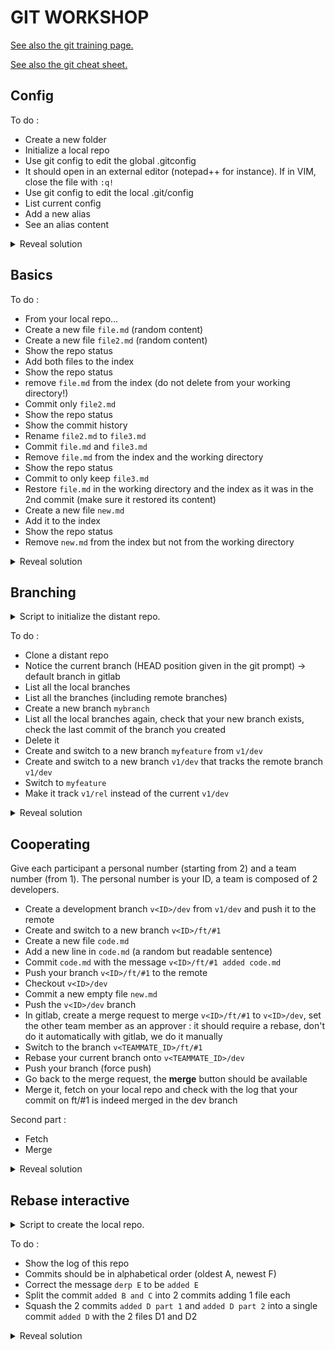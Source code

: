 # GIT WORKSHOP

[See also the git training page.](./git_training.md)

[See also the git cheat sheet.](./git.md)

## Config

To do :

- Create a new folder
- Initialize a local repo
- Use git config to edit the global .gitconfig
- It should open in an external editor (notepad++ for instance). If in VIM, close the file with `:q!`
- Use git config to edit the local .git/config
- List current config
- Add a new alias
- See an alias content

<details>
<summary>Reveal solution</summary>
<p>

```bash
git init
git config --edit
# set notepad++ as your editor :
git config --global core.editor "'C:/Program Files/Notepad++/notepad++.exe' -multiInst -notabbar -nosession -noPlugin"
git config --edit --global
git config --list
git config --global alias.ceg "config --edit --global"
git config alias.ceg
git config core.hooksPath .git/hooks
```

</p>
</details>

## Basics

To do :

- From your local repo...
- Create a new file `file.md` (random content)
- Create a new file `file2.md` (random content)
- Show the repo status
- Add both files to the index
- Show the repo status
- remove `file.md` from the index (do not delete from your working directory!)
- Commit only `file2.md`
- Show the repo status
- Show the commit history
- Rename `file2.md` to `file3.md`
- Commit `file.md` and `file3.md`
- Remove `file.md` from the index and the working directory
- Show the repo status
- Commit to only keep `file3.md`
- Restore `file.md` in the working directory and the index as it was in the 2nd commit (make sure it restored its content)
- Create a new file `new.md`
- Add it to the index
- Show the repo status
- Remove `new.md` from the index but not from the working directory

<details>
<summary>Reveal solution</summary>
<p>

```bash
touch file.md
touch file2.md
git status
git add -- file.md file2.md # or git add --all
git status
git rm --cached -- file.md
git commit
git status
git log
git mv file2.md file3.md
git add file.md
git commit
git rm file.md
git status
git commit
git checkout HEAD~ -- file.md
git touch new.md
git add new.md
git status
git reset -- new.md
```

</p>
</details>

## Branching

<details>
<summary>Script to initialize the distant repo.</summary>
<p>

```bash
git init
echo "repo" > README.md
git checkout -b v1/rel
git add README.md
git commit -m "v1/init"
touch .gitignore
git checkout -b v1/dev
git add .gitignore
git commit -m "v1/init added .gitignore"
git remote add origin <url>
git push origin v1/rel v1/dev
```

</p>
</details>

To do :

- Clone a distant repo
- Notice the current branch (HEAD position given in the git prompt) -> default branch in gitlab
- List all the local branches
- List all the branches (including remote branches)
- Create a new branch `mybranch`
- List all the local branches again, check that your new branch exists, check the last commit of the branch you created
- Delete it
- Create and switch to a new branch `myfeature` from `v1/dev`
- Create and switch to a new branch `v1/dev` that tracks the remote branch `v1/dev`
- Switch to `myfeature`
- Make it track `v1/rel` instead of the current `v1/dev`

<details>
<summary>Reveal solution</summary>
<p>

```bash
git clone <url>
git branch
git branch -av
git branch mybranch
git branch
git branch -d mybranch
git checkout -b myfeature origin/v1/dev
git checkout v1/dev
git checkout myfeature
git branch -u v1/rel
```

</p>
</details>

## Cooperating

Give each participant a personal number (starting from 2) and a team number (from 1). The personal number is your ID, a team is composed of 2 developers.

- Create a development branch `v<ID>/dev` from `v1/dev` and push it to the remote
- Create and switch to a new branch `v<ID>/ft/#1`
- Create a new file `code.md`
- Add a new line in `code.md` (a random but readable sentence)
- Commit `code.md` with the message `v<ID>/ft/#1 added code.md`
- Push your branch `v<ID>/ft/#1` to the remote
- Checkout `v<ID>/dev`
- Commit a new empty file `new.md`
- Push the `v<ID>/dev` branch
- In gitlab, create a merge request to merge `v<ID>/ft/#1` to `v<ID>/dev`, set the other team member as an approver : it should require a rebase, don't do it automatically with gitlab, we do it manually
- Switch to the branch `v<TEAMMATE_ID>/ft/#1`
- Rebase your current branch onto `v<TEAMMATE_ID>/dev`
- Push your branch (force push)
- Go back to the merge request, the **merge** button should be available
- Merge it, fetch on your local repo and check with the log that your commit on ft/#1 is indeed merged in the dev branch

Second part :

- Fetch
- Merge

<details>
<summary>Reveal solution</summary>
<p>

```bash
git branch v2/dev origin/v1/dev
git checkout -b v2/ft/#1
echo "my line of code" > code.md
git add code.md
git commit -m "added code.md"

```

</p>
</details>

## Rebase interactive

<details>
<summary>Script to create the local repo.</summary>
<p>

Create a .sh file, copy the following commands in it then execute it with `sh file.sh`.

```bash
git init
touch A
git add --all
git commit -m "added A"
touch B
touch C
git add --all
git commit -m "added B and C"
touch F
git add --all
git commit -m "added F"
touch E
git add --all
git commit -m "derp E"
touch D1
git add --all
git commit -m "added D part 1"
touch D2
git add --all
git commit -m "added D part 2"
```

</p>
</details>

To do :

- Show the log of this repo
- Commits should be in alphabetical order (oldest A, newest F)
- Correct the message `derp E` to be `added E`
- Split the commit `added B and C` into 2 commits adding 1 file each
- Squash the 2 commits `added D part 1` and `added D part 2` into a single commit `added D` with the 2 files D1 and D2

<details>
<summary>Reveal solution</summary>
<p>

```bash
git rebase -i HEAD~5
```

Rebase file :

```text
e 36047e2 added B and C
pick e206ef8 added D part 1
s b05c717 added D part 2
r 4259336 derp E
pick 783b96b added F
```

The rebase stops after applying B and C :

```bash
git log
git rm --cached C
git commit --amend -m "added B"
git add C
git commit -m "added C"
git rebase --continue
```

The rebase stops asking the commit message from squashing D1 and D2 together. Input `added D`.

Finally it stops asking the new message for `derp E`. Input `added E`.

</p>
</details>